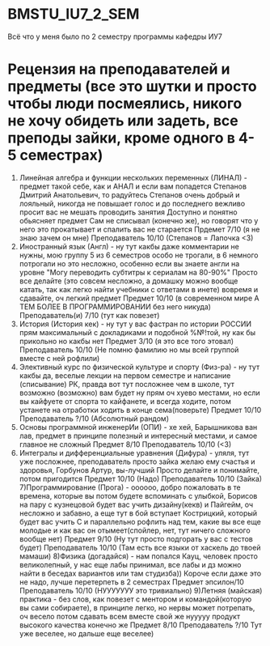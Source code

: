 # BMSTU_IU7_2_SEM
Всё что у меня было по 2 семестру программы кафедры ИУ7
# Рецензия на преподавателей и предметы (все это шутки и просто чтобы люди посмеялись, никого не хочу обидеть или задеть, все преподы зайки, кроме одного в 4-5 семестрах)
1) Линейная алгебра и функции нескольких переменных (ЛИНАЛ) - предмет такой себе, как и АНАЛ и если вам попадется Степанов Дмитрий Анатольевич, то радуйтесь
Степанов очень добрый и лояльный, никогда не повышает голос и до последнего вежливо просит вас не мешать проводить занятия
Доступно и понятно обьясняет предмет
Сам не списывал (конечно же), но говорят что у него это прокатывает и спалить вас не старается
Прдемет 7/10 (я не знаю зачем он мне) Преподаватель 10/10 (Степанов = Лапочка <3)
2) Иностранный язык (Англ) - ну тут какбы даже комментарии не нужны, мою группу 5 из 6 семестров особо не трогали, в 6 немного потрогали но это несложно, особенно если вы знаете англи на уровне "Могу переводить субтитры к сериалам на 80-90%"
Просто все делайте (это совсем несложно, а домашку можно вообще катать, так как легко найти учебники с ответами в инете) вовремя и сдавайте, оч легкий предмет
Предмет 10/10 (в современном мире А ТЕМ БОЛЕЕ В ПРОГРАММИРОВАНИИ без него никуда) Преподаватель(и) 7/10 (тут как повезет)
3) История (История кек) - ну тут у вас фастран по истории РОССИИ прям максимальный с докладиками и подобной %№!той, ну как бы прикольно но какбы нет
Предмет 3/10 (я это все того этовал) Преподаватель 10/10 (Не помню фамилию но мы всей группой вместе с ней рофлили)
4) Элективный курс по физической культуре и спорту (Физ-ра) - ну тут какбы да, веселые лекции на первом семестре и написание (списывание) РК, правда вот тут посложнее чем в школе, тут возможно (возможно) вам будет ну прям оч хуево местами, но если вы кайфуете от спорта то кайфанете, и всегда ходите, потом устанете на отработки ходить в конце сема(поверьте)
Предмет 10/10 Преподаватель ?/10 (Абсолютный рандом)
5) Основы программной инженерИи (ОПИ) - хе хей, Барышникова ван лав, предмет в принципе полезный и интересный местами, и самое главное не сложный
Предмет 8/10 Преподаватель 10/10 (<3)
6) Интегралы и дифференциальные уравнения (Дифура) - уляля, тут уже посложнее, преподаватель просто зайка желаю ему счастья и здоровья, Горбунов Артур, вы-лучший
Просто делайте и понимайте, потом пригодится
Предмет 10/10 (Надо) Преподаватель 10/10 (Зайка)
7)Программирование (Прога) - оооооо, добро пожаловать в те времена, которые вы потом будете вспоминать с улыбкой, Борисов на пару с кузнецовой будет вас учить дизайну(кекв) и Пайгейм, оч несложно и забавно, а еще тут в бой вступает Кострицкий, который будет вас учить С и параллельно рофлить над тем, какие вы все еще молодые и как вас он отымеет(спойлер, нет, тут ничего сложного вообще нет)
Предмет 9/10 (Ну тут просто подгорать у вас с тестов будет) Преподаватель 10/10 (Там есть все языки от хаскель до твоей мамаши)
8)Физика (догадайся) - нам попался Кауц, человек просто великолепный, у нас еще лабы принимал, все лабы и дз можно найти в беседах вариантов или там студизба))
Короче если даже это не надо, лучше перетерпеть в 2 семестрах
Предмет эпсилон/10 Преподаватель 10/10 (НУУУУУУУ это тривиально)
9)Летняя (майская) практика - без слов, как повезет с ментором и командой(которую вы сами собираете), в принципе легко, но нервы может потрепать, оч весело потом сдавать всем вместе свой же нууууу продукт высокого качества конечно же
Предмет 8/10 Преподаватель ?/10
Тут уже веселее, но дальше еще веселее)

